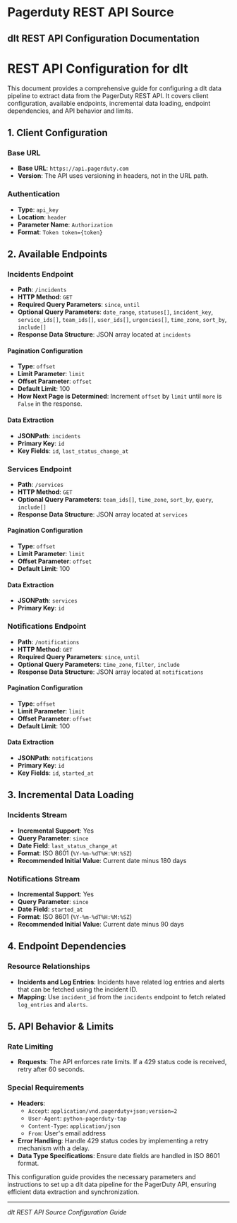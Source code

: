 # Pagerduty REST API Source

## dlt REST API Configuration Documentation

# REST API Configuration for dlt

This document provides a comprehensive guide for configuring a dlt data pipeline to extract data from the PagerDuty REST API. It covers client configuration, available endpoints, incremental data loading, endpoint dependencies, and API behavior and limits.

## 1. Client Configuration

### Base URL
- **Base URL**: `https://api.pagerduty.com`
- **Version**: The API uses versioning in headers, not in the URL path.

### Authentication
- **Type**: `api_key`
- **Location**: `header`
- **Parameter Name**: `Authorization`
- **Format**: `Token token={token}`

## 2. Available Endpoints

### Incidents Endpoint
- **Path**: `/incidents`
- **HTTP Method**: `GET`
- **Required Query Parameters**: `since`, `until`
- **Optional Query Parameters**: `date_range`, `statuses[]`, `incident_key`, `service_ids[]`, `team_ids[]`, `user_ids[]`, `urgencies[]`, `time_zone`, `sort_by`, `include[]`
- **Response Data Structure**: JSON array located at `incidents`

#### Pagination Configuration
- **Type**: `offset`
- **Limit Parameter**: `limit`
- **Offset Parameter**: `offset`
- **Default Limit**: 100
- **How Next Page is Determined**: Increment `offset` by `limit` until `more` is `False` in the response.

#### Data Extraction
- **JSONPath**: `incidents`
- **Primary Key**: `id`
- **Key Fields**: `id`, `last_status_change_at`

### Services Endpoint
- **Path**: `/services`
- **HTTP Method**: `GET`
- **Optional Query Parameters**: `team_ids[]`, `time_zone`, `sort_by`, `query`, `include[]`
- **Response Data Structure**: JSON array located at `services`

#### Pagination Configuration
- **Type**: `offset`
- **Limit Parameter**: `limit`
- **Offset Parameter**: `offset`
- **Default Limit**: 100

#### Data Extraction
- **JSONPath**: `services`
- **Primary Key**: `id`

### Notifications Endpoint
- **Path**: `/notifications`
- **HTTP Method**: `GET`
- **Required Query Parameters**: `since`, `until`
- **Optional Query Parameters**: `time_zone`, `filter`, `include`
- **Response Data Structure**: JSON array located at `notifications`

#### Pagination Configuration
- **Type**: `offset`
- **Limit Parameter**: `limit`
- **Offset Parameter**: `offset`
- **Default Limit**: 100

#### Data Extraction
- **JSONPath**: `notifications`
- **Primary Key**: `id`
- **Key Fields**: `id`, `started_at`

## 3. Incremental Data Loading

### Incidents Stream
- **Incremental Support**: Yes
- **Query Parameter**: `since`
- **Date Field**: `last_status_change_at`
- **Format**: ISO 8601 (`%Y-%m-%dT%H:%M:%SZ`)
- **Recommended Initial Value**: Current date minus 180 days

### Notifications Stream
- **Incremental Support**: Yes
- **Query Parameter**: `since`
- **Date Field**: `started_at`
- **Format**: ISO 8601 (`%Y-%m-%dT%H:%M:%SZ`)
- **Recommended Initial Value**: Current date minus 90 days

## 4. Endpoint Dependencies

### Resource Relationships
- **Incidents and Log Entries**: Incidents have related log entries and alerts that can be fetched using the incident ID.
- **Mapping**: Use `incident_id` from the `incidents` endpoint to fetch related `log_entries` and `alerts`.

## 5. API Behavior & Limits

### Rate Limiting
- **Requests**: The API enforces rate limits. If a 429 status code is received, retry after 60 seconds.

### Special Requirements
- **Headers**: 
  - `Accept`: `application/vnd.pagerduty+json;version=2`
  - `User-Agent`: `python-pagerduty-tap`
  - `Content-Type`: `application/json`
  - `From`: User's email address
- **Error Handling**: Handle 429 status codes by implementing a retry mechanism with a delay.
- **Data Type Specifications**: Ensure date fields are handled in ISO 8601 format.

This configuration guide provides the necessary parameters and instructions to set up a dlt data pipeline for the PagerDuty API, ensuring efficient data extraction and synchronization.

---
*dlt REST API Source Configuration Guide*